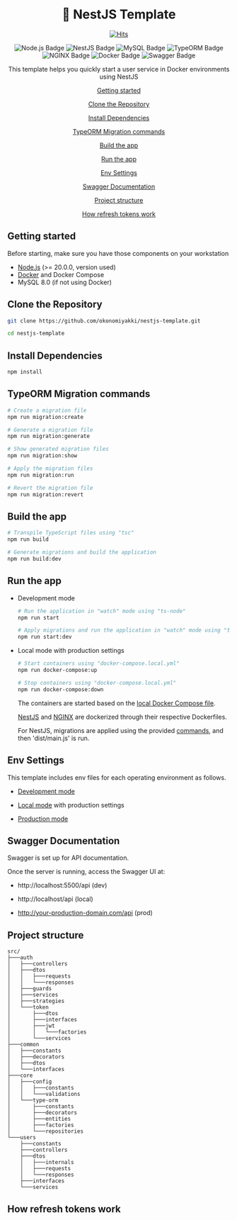 <div align="center">
<h1> 🌈 NestJS Template </h1>

[![Hits](https://hits.seeyoufarm.com/api/count/incr/badge.svg?url=https%3A%2F%2Fgithub.com%2Fokonomiyakki%2Fnestjs-template&count_bg=%2379C83D&title_bg=%23555555&icon=&icon_color=%23E7E7E7&title=hits&edge_flat=false)](https://hits.seeyoufarm.com)

![Node.js Badge](https://img.shields.io/badge/Node.js-20.18.0-5FA04E?logo=nodedotjs&logoColor=5FA04E&style=flat)
![NestJS Badge](https://img.shields.io/badge/NestJS-10.0.0-E0234E?logo=nestjs&logoColor=E0234E&style=flat)
![MySQL Badge](https://img.shields.io/badge/MySQL-8.0.40-4479A1?logo=mysql&logoColor=4479A1&style=flat)
![TypeORM Badge](https://img.shields.io/badge/TypeORM-0.3.20-FE0803?logo=typeorm&logoColor=FE0803&style=flat)
![NGINX Badge](https://img.shields.io/badge/NGINX-latest-009639?logo=nginx&logoColor=009639&style=flat)
![Docker Badge](https://img.shields.io/badge/Docker-25.0.3-2496ED?logo=docker&logoColor=2496ED&style=flat)
![Swagger Badge](https://img.shields.io/badge/Swagger-8.0.1-85EA2D?logo=swagger&logoColor=85EA2D&style=flat)

<p>This template helps you quickly start a user service in Docker environments using NestJS</p>

[Getting started](#getting-started)

[Clone the Repository](#clone-the-repository)

[Install Dependencies](#install-dependencies)

[TypeORM Migration commands](#typeorm-migration-commands)

[Build the app](#build-the-app)

[Run the app](#run-the-app)

[Env Settings](#env-settings)

[Swagger Documentation](#swagger-documentation)

[Project structure](#project-structure)

[How refresh tokens work](#how-refresh-tokens-work)

</div>

## Getting started

Before starting, make sure you have those components on your workstation

- [Node.js](https://nodejs.org/) (>= 20.0.0, version used)
- [Docker](https://www.docker.com/get-started) and Docker Compose
- MySQL 8.0 (if not using Docker)

## Clone the Repository

```bash
git clone https://github.com/okonomiyakki/nestjs-template.git

cd nestjs-template
```

## Install Dependencies

```bash
npm install
```

## TypeORM Migration commands

```bash
# Create a migration file
npm run migration:create

# Generate a migration file
npm run migration:generate

# Show generated migration files
npm run migration:show

# Apply the migration files
npm run migration:run

# Revert the migration file
npm run migration:revert
```

## Build the app

```bash
# Transpile TypeScript files using "tsc"
npm run build

# Generate migrations and build the application
npm run build:dev
```

## Run the app

- Development mode

  ```bash
  # Run the application in "watch" mode using "ts-node"
  npm run start

  # Apply migrations and run the application in "watch" mode using "ts-node"
  npm run start:dev
  ```

- Local mode with production settings

  ```bash
  # Start containers using "docker-compose.local.yml"
  npm run docker-compose:up

  # Stop containers using "docker-compose.local.yml"
  npm run docker-compose:down
  ```

  The containers are started based on the [local Docker Compose file](https://github.com/okonomiyakki/nestjs-template/blob/main/docker-compose.local.yml).

  [NestJS](https://github.com/okonomiyakki/nestjs-template/blob/main/Dockerfile.local) and [NGINX](https://github.com/okonomiyakki/nestjs-template/blob/main/nginx/Dockerfile.local) are dockerized through their respective Dockerfiles.

  For NestJS, migrations are applied using the provided [commands](https://github.com/okonomiyakki/nestjs-template/blob/main/scripts/start.sh), and then 'dist/main.js' is run.

## Env Settings

This template includes env files for each operating environment as follows.

- [Development mode](https://github.com/okonomiyakki/nestjs-template/blob/main/.env.dev)

- [Local mode](https://github.com/okonomiyakki/nestjs-template/blob/main/.env.local) with production settings

- [Production mode](https://github.com/okonomiyakki/nestjs-template/blob/main/.env.prod)

## Swagger Documentation

Swagger is set up for API documentation.

Once the server is running, access the Swagger UI at:

- http://localhost:5500/api (dev)

- http://localhost/api (local)

- http://your-production-domain.com/api (prod)

## Project structure

```
src/
├───auth
│   ├───controllers
│   ├───dtos
│   │   ├───requests
│   │   └───responses
│   ├───guards
│   ├───services
│   ├───strategies
│   └───token
│       ├───dtos
│       ├───interfaces
│       ├───jwt
│       │   └───factories
│       └───services
├───common
│   ├───constants
│   ├───decorators
│   ├───dtos
│   └───interfaces
├───core
│   ├───config
│   │   ├───constants
│   │   └───validations
│   └───type-orm
│       ├───constants
│       ├───decorators
│       ├───entities
│       ├───factories
│       └───repositories
└───users
    ├───constants
    ├───controllers
    ├───dtos
    │   ├───internals
    │   ├───requests
    │   └───responses
    ├───interfaces
    └───services
```

## How refresh tokens work
